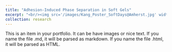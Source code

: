 ```yaml
---
title: "Adhesion-Induced Phase Separation in Soft Gels"
excerpt: "<br/><img src='/images/Kang_Poster_SoftDays@Amherst.jpg' width='600'>"
collection: research
---
```


This is an item in your portfolio. It can be have images or nice text. If you name the file .md, it will be parsed as markdown. If you name the file .html, it will be parsed as HTML. 
